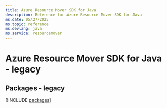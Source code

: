 ```yaml
---
title: Azure Resource Mover SDK for Java
description: Reference for Azure Resource Mover SDK for Java
ms.date: 05/27/2025
ms.topic: reference
ms.devlang: java
ms.service: resourcemover
---
```

# Azure Resource Mover SDK for Java - legacy
## Packages - legacy
[!INCLUDE [packages](resource-mover-index.md)]
